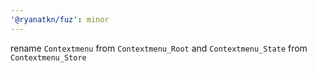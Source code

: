 ```yaml
---
'@ryanatkn/fuz': minor
---
```


rename `Contextmenu` from `Contextmenu_Root` and `Contextmenu_State` from `Contextmenu_Store`
